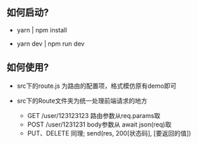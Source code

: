 ## 如何启动?

-  yarn | npm install

- yarn dev | npm run dev

## 如何使用?

- src下的route.js 为路由的配置项，格式模仿原有demo即可

- src下的Route文件夹为统一处理前端请求的地方
  * GET /user/123123123 路由参数从req.params取
  * POST /user/1231231  body参数从 await json(req)取
  * PUT、DELETE 同理; send(res, 200[状态码], [要返回的值])